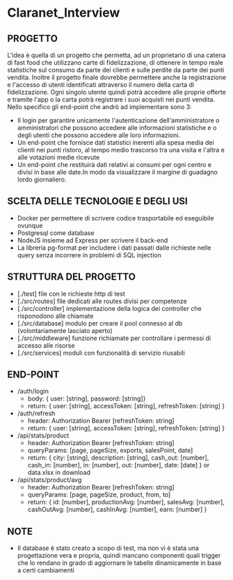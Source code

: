 # Claranet_Interview

## PROGETTO
L'idea è quella di un progetto che permetta, ad un proprietario di una catena di fast food che utilizzano carte di fidelizzazione,
di ottenere in tempo reale statistiche sul consumo da parte dei clienti e sulle perdite da parte dei punti vendita.
Inoltre il progetto finale dovrebbe permettere anche la registrazione e l'accesso di utenti identificati attraverso il numero della carta di fidelizzazione.
Ogni singolo utente quindi potrà accedere alle proprie offerte e tramite l'app o la carta potrà registrare i suoi acquisti nei punti vendita.
Nello specifico gli end-point che andrò ad implementare sono 3:
- Il login per garantire unicamente l'autenticazione dell'amministratore o amministratori che possono accedere alle informazioni statistiche e o degli utenti che possono accedere alle loro informazioni.
- Un end-point che fornisce dati statistici inerenti alla spesa media dei clienti nei punti ristoro, al tempo medio trascorso tra una visita e l'altra e alle votazioni medie ricevute
- Un end-point che restituirà dati relativi ai consumi per ogni centro e divisi in base alle date.In modo da visualizzare il margine di guadagno lordo giornaliero. 

## SCELTA DELLE TECNOLOGIE E DEGLI USI
- Docker per permettere di scrivere codice trasportabile ed eseguibile ovunque
- Postgresql come database
- NodeJS insieme ad Express per scrivere il back-end
- La libreria pg-format per includere i dati passati dalle richieste nelle query senza incorrere in problemi di SQL injection




## STRUTTURA DEL PROGETTO
- [./test] file con le richieste http di test
- [./src/routes] file dedicati alle routes divisi per competenze
- [./src/controller] implementazione della logica dei controller che risponodono alle chiamate
- [./src/database] modulo per creare il pool connesso al db (volontariamente lasciato aperto)
- [./src/middleware] funzione richiamate per controllare i permessi di accesso alle risorse
- [./src/services] moduli con funzionalità di servizio riusabili


## END-POINT
- /auth/login
    - body: { user: [string], password: [string]}
    - return: { user: [string], accessToken: [string], refreshToken: [string] }
- /auth/refresh
    - header: Authorization Bearer [refreshToken: string]
    - return: { user: [string], accessToken: [string], refreshToken: [string] }
- /api/stats/product
    - header: Authorization Bearer [refreshToken: string]
    - queryParams: [page, pageSize, exports, salesPoint, date]
    - return: { city: [string], description: [string], cash_out: [number], cash_in: [number], in: [number], out: [number], date: [date] } or data.xlsx in download
- /api/stats/product/avg
    - header: Authorization Bearer [refreshToken: string]
    - queryParams: [page, pageSize, product, from, to]
    - return: { id: [number], productionAvg: [number], salesAvg: [number], cashOutAvg: [number], cashInAvg: [number], earn: [number] }

## NOTE
- Il database è stato creato a scopo di test, ma non vi è stata una progettazione vera e propria, quindi mancano componenti quali trigger che lo rendano in grado di aggiornare le tabelle dinamicamente in base a certi cambiamenti
